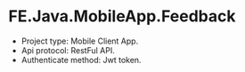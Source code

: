 # FE.Java.MobileApp.Feedback
- Project type: Mobile Client App.
- Api protocol: RestFul API.
- Authenticate method: Jwt token.